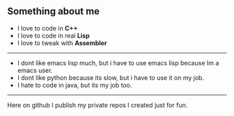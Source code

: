 ## Something about me

- I love to code in **C++**
- I love to code in real **Lisp**
- I love to tweak with **Assembler**
---
- I dont like emacs lisp much, but i have to use emacs lisp because Im a emacs user.
- I dont like python because its slow, but i have to use it on my job.
- I hate to code in java, but its my job too.
---
Here on github I publish my private repos I created just for fun. 
